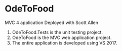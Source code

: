 # OdeToFood
MVC 4 application Deployed with Scott Allen
1) OdeToFood.Tests is the unit testing project.
2) OdeToFood is the MVC web application project.
3) The entire application is developed using VS 2017.
